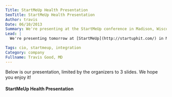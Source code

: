 ```yaml
---
Title: StartMeUp Health Presentation
SeoTitle: StartMeUp Health Presentation
Author: travis
Date: 06/10/2013
Summary: We're presenting at the StartMeUp conference in Madison, Wisconsin.
Lead: |
  We're presenting tomorrow at [StartMeUp](http://startuphit.com/) in Madison. We really excited to be presenting in front a large group of health system CIOs and are grateful to the organizers of the event. We'll be pitching catalyze.io for 5 minutes. It'll be our first opportunity to pitch catalyze.io at an event like this so we've spent a lot of time working on the message.

Tags: cio, startmeup, integration
Category: company
Fullname: Travis Good, MD
---
```

Below is our presentation, limited by the organizers to 3 slides. We hope you enjoy it!

#### StartMeUp Health Presentation

<script async class="speakerdeck-embed" data-id="9dbe54f0b3a90130361a6e2d32fdd459" data-ratio="1.33333333333333" src="//speakerdeck.com/assets/embed.js"></script>
